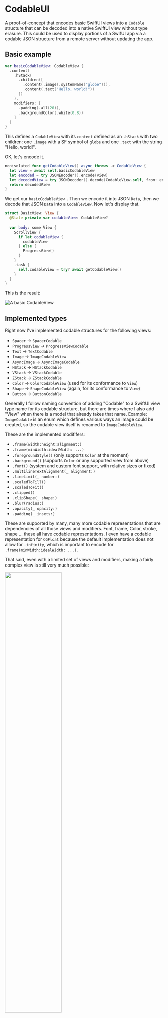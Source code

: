 # CodableUI

A proof-of-concept that encodes basic SwiftUI views into a `Codable` structure that can be decoded into a native SwiftUI view without type erasure. This could be used to display portions of a SwifUI app via a codable JSON structure from a remote server without updating the app.

## Basic example

``` swift
var basicCodableView: CodableView {
  .content(
    .hStack(
      .children([
        .content(.image(.systemName("globe"))),
        .content(.text("Hello, world!"))
      ])
    ),
    modifiers: [
      .padding(.all(20)),
      .backgroundColor(.white(0.8))
    ]
  )
}
```

This defines a `CodableView` with its `content` defined as an `.hStack` with two children: one `.image` with a SF symbol of `globe` and one `.text` with the string "Hello, world!".

OK, let's encode it.

```swift
nonisolated func getCodableView() async throws -> CodableView {
  let view = await self.basicCodableView
  let encoded = try JSONEncoder().encode(view)
  let decodedView = try JSONDecoder().decode(CodableView.self, from: encoded)
  return decodedView
}
```

We get our `basicCodableView `. Then we encode it into JSON `Data`, then we decode that JSON `Data` into a `CodableView`. Now let's display that.

```swift
struct BasicView: View {
  @State private var codableView: CodableView?
  
  var body: some View {
    ScrollView {
      if let codableView {
        codableView
      } else {
        ProgressView()
      }
    }
    .task {
      self.codableView = try? await getCodableView()
    }
  }
}
```

This is the result:

![A basic CodableView](images/BasicView.png)

## Implemented types

Right now I've implemented codable structures for the following views:

- `Spacer` → `SpacerCodable`
- `ProgressView` → `ProgressViewCodable`
- `Text` → `TextCodable`
- `Image` → `ImageCodableView`
- `AsyncImage` → `AsyncImageCodable`
- `HStack` → `HStackCodable`
- `VStack` → `VStackCodable`
- `ZStack` → `ZStackCodable`
- `Color` → `ColorCodableView` (used for its conformance to `View`)
- `Shape` → `ShapeCodableView` (again, for its conformance to `View`)
- `Button` → `ButtonCodable`

Generally I follow naming convention of adding "Codable" to a SwiftUI view type name for its codable structure, but there are times where I also add "View" when there is a model that already takes that name. Example: `ImageCodable` is an enum which defines various ways an image could be created, so the codable view itself is renamed to `ImageCodableView`. 

These are the implemented modififers:

- `.frame(width:height:alignment:)`
- `.frame(minWidth:idealWidth: ...)`
- `.foregroundStyle()` (only supports `Color` at the moment)
- `.background()` (supports `Color` or any supported view from above)
- `.font()` (system and custom font support, with relative sizes or fixed)
- `.multilineTextAlignment(_ alignment:)`
- `.lineLimit(_ number:)`
- `.scaledToFill()`
- `.scaledToFit()`
- `.clipped()`
- `.clipShape(_ shape:)` 
- `.blur(radius:)`
- `.opacity(_ opacity:)`
- `.padding(_ insets:)`

These are supported by many, many more codable representations that are dependencies of all those views and modifiers. Font, frame, Color, stroke, shape … these all have codable representations. I even have a codable representation for `CGFloat` because the default implementation does not allow for `.infinity`, which is important to encode for `.frame(minWidth:idealWidth: ...)`.

That said, even with a limited set of views and modifiers, making a fairly complex view is still very much possible:

<img width="60%" src="images/ComplexView-Light.png">

## Advanced usage

### Color Scheme

The `ColorCodable` enum supports many different colors definitions. You can define a system color like `Color.pink` or `Color.green`. You can define a percentage of white that mirrors `Color(white:opacity)`. You can define a color with a hex string. You can define HSBA and RGBA colors. Since `ColorCodable` is an `indirect` enum, you can also define a dynamic color with light and dark `ColorCodable` values, like this:

```swift 
modifiers: [
  .foregroundColor(
    .dynamic(light: .system(.black), dark: .system(.white))
  )
]
```

This allows us to create views that can respond to the current `colorScheme` in the enviroment:

<img width="60%" src="images/ComplexView-Dark.png">

### `AsyncImage`

Since `AsyncImage` is mainly configured with a closure, this was tricky to implement in a static way. I decided that my corollary to `AsyncImage` should mimic the phases provided by `AsyncImage`'s `content` closure, providing ways to provide error and placeholder views and modifiers that will be applied to the image returned in the `content` closure.

```swift
.content(
  .asyncImage(
    .url(
      URL(string: "https://picsum.photos/400/600"),
      imageModifiers: [
        .scaledToFill
      ],
      errorView: .content(
        .image(.systemName("exclamationmark.triangle.fill"))
      ),
      placeholderView: .content(
        .zStack(
          .children(
            [
              .content(
                .color(.dynamic(light: .system(.black), dark: .system(.white))),
                modifiers: [.opacity(0.1)]
              ),
              .content(.progress),
            ]
          )
        )
      )
    )
    .resizable()
  ),
  modifiers: [
    .frame(.flexible(.maxWidth(.infinity))),
    .frame(.fixed(.height(300))),
    .clipShape(.roundedRectangle(cornerRadius: 10)),
  ]
)
```

This means we can specify any view we want for the error and placeholder states of the `AsyncImage` view:

<img width="60%" src="images/AsyncImage-Placeholder.png"> <img width="60%" src="images/AsyncImage-Error.png">

### `Button`

In order to use a `Button` in a static `Codable` representation, we have to abstract the idea of the button actions into an type that could can be intercepted by the non-codable view which displays the codable view. I do this with `ButtonActionCodable`, a simple wrapper for a non-optional `String` `name` property and an optional `String` `value` property. This gives you an idea of how you could send static codable views to an application with a pre-defined set of actions which the app could interpret into navigation or presentation of other views.

The actions are handled by an environment value with the type `@Sendable (ButtonActionCodable) async -> ()`. Using it in a non-codable view is simple:

```swift
@State private var buttonAction: ButtonActionCodable?

var body: some View {
  CodableView(
    content: .button(
      .action(
        .name("show_more"),
        label: .content(.text("Show more"))
      )
    )
  )
  .environment(\.codableButtonAction) { [$buttonAction] action  in
    $buttonAction.wrappedValue = action
  }
  .onChange(of: buttonAction) { old, new in
    // handle action
  }
}
```

## Example app

This project contains an example app showing a simple view and a complex view. Each `CodableView` is encoded into JSON and decoded from JSON before being displayed.

## Future

This being a proof-of-concept, I don't intend to turn this into full-fledged framework and maintain it. If you're interested in doing so, email: me at cam dot is. I think this would be very interesting to turn into a package for Vapor or other server-side Swift frameworks to provide server-driven UI to an app. A DSL based with `@resultBuilder` might even be possible to mirror SwiftUI's API from a server.

This proof-of-concept used a lot of a unlabeled associated values, resulting in keys like `_0, _1, _2`. If I were to continue working on this, I would label those associated values and document the schema so it could be reliably generated from non-Swift server languages.

## Thanks

Thanks to Noah Little for [his article on server-driven UI](https://medium.com/@noahlittle199/swiftui-server-driven-ui-with-enum-codable-synthesis-dbb26f7ea0bb) based on enum Codable synthesis. My original implementation type-erased all views with `AnyView`. This article was exactly what I needed to remind me of one of the best ways to encode polymorphic types in Swift: enums with associated values.

## Author

My name is Cam Hunt and you can find me on [Mastodon](https://hachyderm.io/@camhunt) and [Bluesky](https://bsky.app/profile/cam.is).
